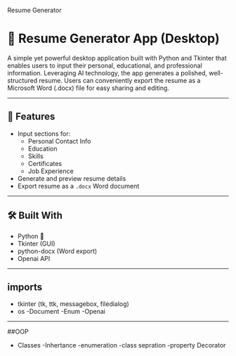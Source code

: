 Resume Generator 
# 📝 Resume Generator App (Desktop)

A simple yet powerful desktop application built with Python and Tkinter that enables users to input their personal, educational, and professional information. Leveraging AI technology, the app generates a polished, well-structured resume. Users can conveniently export the resume as a Microsoft Word (.docx) file for easy sharing and editing.

---

## 🚀 Features

- Input sections for:
  - Personal Contact Info
  - Education
  - Skills
  - Certificates
  - Job Experience
- Generate and preview resume details
- Export resume as a `.docx` Word document

---

## 🛠️ Built With

- Python 🐍
- Tkinter (GUI)
- python-docx (Word export)
- Openai API

---
## imports
- tkinter (tk, ttk, messagebox, filedialog)
- os
-Document
-Enum
-Openai
---
##OOP 
- Classes
-Inhertance
-enumeration
-class sepration 
-property Decorator 





